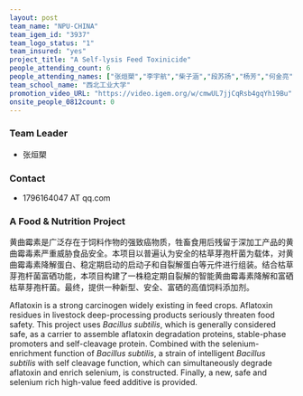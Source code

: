 ```yaml
---
layout: post
team_name: "NPU-CHINA"
team_igem_id: "3937"
team_logo_status: "1"
team_insured: "yes"
project_title: "A Self-lysis Feed Toxinicide"
people_attending_count: 6
people_attending_names: ["张烜槊","李宇航","柴子涵","段苏扬","杨芳","何金亮"]
team_school_name: "西北工业大学"
promotion_video_URL: "https://video.igem.org/w/cmwUL7jjCqRsb4gqYh19Bu"
onsite_people_0812count: 0
---
```



### Team Leader
* 张烜槊

### Contact
* 1796164047 AT qq.com

### A Food &amp; Nutrition Project

黄曲霉素是广泛存在于饲料作物的强致癌物质，牲畜食用后残留于深加工产品的黄曲霉毒素严重威胁食品安全。本项目以普遍认为安全的枯草芽孢杆菌为载体，对黄曲霉毒素降解蛋白、稳定期启动的启动子和自裂解蛋白等元件进行组装。结合枯草芽孢杆菌富硒功能，本项目构建了一株稳定期自裂解的智能黄曲霉毒素降解和富硒枯草芽孢杆菌。最终，提供一种新型、安全、富硒的高值饲料添加剂。

Aflatoxin is a strong carcinogen widely existing in feed crops. Aflatoxin residues in livestock deep-processing products seriously threaten food safety. This project uses *Bacillus subtilis*, which is generally considered safe, as a carrier to assemble aflatoxin degradation proteins, stable-phase promoters and self-cleavage protein. Combined with the selenium-enrichment function of *Bacillus subtilis*, a strain of intelligent *Bacillus subtilis* with self cleavage function, which can simultaneously degrade aflatoxin and enrich selenium, is constructed. Finally, a new, safe and selenium rich high-value feed additive is provided. 
